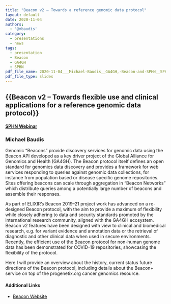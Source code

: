 ```yaml
---
title: "Beacon v2 – Towards a reference genomic data protocol"
layout: default
date: 2020-11-04
authors:
  - '@mbaudis'
category:
  - presentations
  - news
tags:
  - presentation
  - Beacon
  - GA4GH
  - SPHN
pdf_file_name: 2020-11-04___Michael-Baudis__GA4GH,-Beacon-and-SPHN__SPHN-Webinar.pdf
pdf_file_type: slides
---
```


## {{Beacon v2 – Towards flexible use and clinical applications for a reference genomic data protocol}}
#### [SPHN Webinar](https://sphn.ch/seminar-training/beacon-project/)
### Michael Baudis

Genomic “Beacons” provide discovery services for genomic data using the Beacon API developed as a key driver project of the Global Alliance for Genomics and Health (GA4GH). The Beacon protocol itself defines an open standard for genomics data discovery and provides a framework for web services responding to queries against genomic data collections, for instance from population based or disease specific genome repositories. Sites offering beacons can scale through aggregation in “Beacon Networks” which distribute queries among a potentially large number of beacons and assemble their responses.

As part of ELIXIR’s Beacon 2019–21 project work has advanced on a re-designed Beacon protocol, with the aim to provide a maximum of flexibility while closely adhering to data and security standards promoted by the international research community, aligned with the GA4GH ecosystem. Beacon v2 features have been designed with view to clinical and biomedical research, e.g. for variant evidence and annotation data or the retrieval of diagnostic and other clinical data when used in secure environments. Recently, the efficient use of the Beacon protocol for non-human genome data has been demonstrated for COVID-19 repositories, showcasing the flexibility of the protocol.

Here I will provide an overview about the history, current status future directions of the Beacon protocol, including details about the Beacon+ service on top of the progenetix.org cancer genomics resource.

#### Additional Links

* [Beacon Website](http://beacon-project.io)

